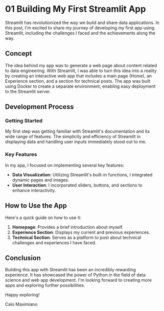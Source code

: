 # 01 Building My First Streamlit App

Streamlit has revolutionized the way we build and share data applications. In this post, I'm excited to share my journey of developing my first app using Streamlit, including the challenges I faced and the achievements along the way.

## Concept

The idea behind my app was to generate a web page about content related to data engineering. With Streamlit, I was able to turn this idea into a reality by creating an interactive web app that includes a main page (Home), an Experience section, and a section for technical posts. The app was built using Docker to create a separate environment, enabling easy deployment to the Streamlit server.

## Development Process

### Getting Started

My first step was getting familiar with Streamlit's documentation and its wide range of features. The simplicity and efficiency of Streamlit in displaying data and handling user inputs immediately stood out to me.

### Key Features

In my app, I focused on implementing several key features:
- **Data Visualization**: Utilizing Streamlit's built-in functions, I integrated dynamic pages and images.
- **User Interaction**: I incorporated sliders, buttons, and sections to enhance interactivity.

## How to Use the App

Here's a quick guide on how to use it:
1. **Homepage**: Provides a brief introduction about myself.
2. **Experience Section**: Displays my current and previous experiences.
3. **Technical Section**: Serves as a platform to post about technical challenges and experiences I have faced.

## Conclusion

Building this app with Streamlit has been an incredibly rewarding experience. It has showcased the power of Python in the field of data science and web app development. I'm looking forward to creating more apps and exploring further possibilities.

Happy exploring!

Caio Maximiano
